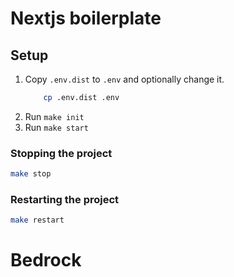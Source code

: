 # Nextjs boilerplate

## Setup

1. Copy `.env.dist` to `.env` and optionally change it.
    ```bash
        cp .env.dist .env
    ```
2. Run `make init`
3. Run `make start`

### Stopping the project

```bash
make stop
```

### Restarting the project

```bash
make restart
```

# Bedrock
